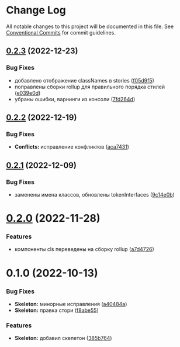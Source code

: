 # Change Log

All notable changes to this project will be documented in this file.
See [Conventional Commits](https://conventionalcommits.org) for commit guidelines.

## [0.2.3](https://bitbucket.pcbltools.ru/bitbucket/projects/FRS2B/repos/edukit/browse/packages/ui/Skeleton/compare/@kit-cls/skeleton@0.2.2...@kit-cls/skeleton@0.2.3) (2022-12-23)


### Bug Fixes

* добавлено отображение classNames в stories ([f05d9f5](https://bitbucket.pcbltools.ru/bitbucket/projects/FRS2B/repos/edukit/browse/packages/ui/Skeleton/commits/f05d9f5c01cd6a3e826f42da4dab59a520b8b49f))
* поправлены сборки rollup для правильного порядка стилей ([e039e0d](https://bitbucket.pcbltools.ru/bitbucket/projects/FRS2B/repos/edukit/browse/packages/ui/Skeleton/commits/e039e0d831f1f035fa0bb05ec67d8644a5966ed9))
* убраны ошибки, варнинги из консоли ([7fd264d](https://bitbucket.pcbltools.ru/bitbucket/projects/FRS2B/repos/edukit/browse/packages/ui/Skeleton/commits/7fd264d7b5a0456a09876c8e90fb3bc36526750b))





## [0.2.2](https://bitbucket.pcbltools.ru/bitbucket/projects/FRS2B/repos/edukit/browse/packages/ui/Skeleton/compare/@kit-cls/skeleton@0.2.1...@kit-cls/skeleton@0.2.2) (2022-12-19)


### Bug Fixes

* **Conflicts:** исправление конфликтов ([aca7431](https://bitbucket.pcbltools.ru/bitbucket/projects/FRS2B/repos/edukit/browse/packages/ui/Skeleton/commits/aca743113d16522703d414fcbc57d453115339c1))





## [0.2.1](https://bitbucket.pcbltools.ru/bitbucket/projects/FRS2B/repos/edukit/browse/packages/ui/Skeleton/compare/@kit-cls/skeleton@0.2.0...@kit-cls/skeleton@0.2.1) (2022-12-09)


### Bug Fixes

* заменены имена классов, обновлены tokenInterfaces ([9c14e0b](https://bitbucket.pcbltools.ru/bitbucket/projects/FRS2B/repos/edukit/browse/packages/ui/Skeleton/commits/9c14e0be8f83cc9f2f37604ae4d070c8ea8beb69))





# [0.2.0](https://bitbucket.pcbltools.ru/bitbucket/projects/FRS2B/repos/edukit/browse/packages/ui/Skeleton/compare/@kit-cls/skeleton@0.1.0...@kit-cls/skeleton@0.2.0) (2022-11-28)


### Features

* компоненты cls переведены на сборку rollup ([a7d4726](https://bitbucket.pcbltools.ru/bitbucket/projects/FRS2B/repos/edukit/browse/packages/ui/Skeleton/commits/a7d472605367ee3c1203646b2d22a1d46444e436))





# 0.1.0 (2022-10-13)


### Bug Fixes

* **Skeleton:** минорные исправления ([a40484a](https://bitbucket.pcbltools.ru/bitbucket/projects/FRS2B/repos/edukit/browse/packages/ui/Skeleton/commits/a40484a4b9d6886cdb475539e512d131d3702c9e))
* **Skeleton:** правка стори ([f8abe55](https://bitbucket.pcbltools.ru/bitbucket/projects/FRS2B/repos/edukit/browse/packages/ui/Skeleton/commits/f8abe55bc93b43d2dfa7d130eaf98bbaa0ae6532))


### Features

* **Skeleton:** добавил скелетон ([385b764](https://bitbucket.pcbltools.ru/bitbucket/projects/FRS2B/repos/edukit/browse/packages/ui/Skeleton/commits/385b764fc861aa0c2a20e505a8b3d9dff12c498d))

